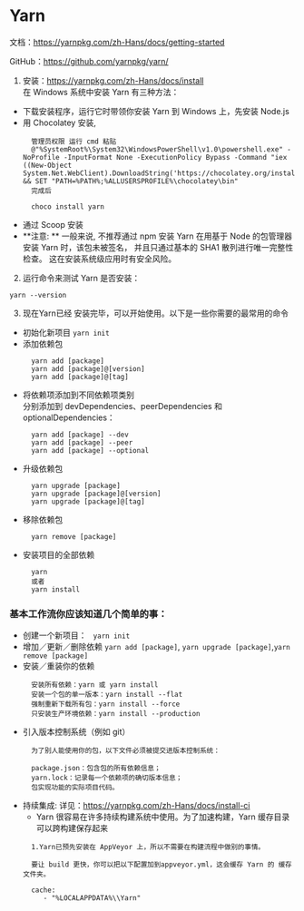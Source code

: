 # Yarn

文档：https://yarnpkg.com/zh-Hans/docs/getting-started

GitHub：https://github.com/yarnpkg/yarn/

1. 安装：https://yarnpkg.com/zh-Hans/docs/install  
  在 Windows 系统中安装 Yarn 有三种方法：
  - 下载安装程序，运行它时带领你安装 Yarn 到 Windows 上，先安装 Node.js
  - 用 Chocolatey 安装,
    ```
      管理员权限 运行 cmd 粘贴
      @"%SystemRoot%\System32\WindowsPowerShell\v1.0\powershell.exe" -NoProfile -InputFormat None -ExecutionPolicy Bypass -Command "iex ((New-Object System.Net.WebClient).DownloadString('https://chocolatey.org/install.ps1'))" && SET "PATH=%PATH%;%ALLUSERSPROFILE%\chocolatey\bin"
      完成后

      choco install yarn
    ```
  - 通过 Scoop 安装
  - **注意: ** 一般来说, 不推荐通过 npm 安装 Yarn 在用基于 Node 的包管理器安装 Yarn 时，该包未被签名， 并且只通过基本的 SHA1 散列进行唯一完整性检查。 这在安装系统级应用时有安全风险。

2. 运行命令来测试 Yarn 是否安装：
```
yarn --version
```

3. 现在Yarn已经 安装完毕，可以开始使用。以下是一些你需要的最常用的命令
  - 初始化新项目  `yarn init`
  - 添加依赖包 
    ```
      yarn add [package]
      yarn add [package]@[version]
      yarn add [package]@[tag]
    ```
  - 将依赖项添加到不同依赖项类别  
    分别添加到 devDependencies、peerDependencies 和 optionalDependencies：
    ```
      yarn add [package] --dev
      yarn add [package] --peer 
      yarn add [package] --optional
    ```
  - 升级依赖包
    ```
      yarn upgrade [package]
      yarn upgrade [package]@[version]
      yarn upgrade [package]@[tag]
    ```
  - 移除依赖包
    ```
      yarn remove [package]
    ```
  - 安装项目的全部依赖
    ```
      yarn
      或者
      yarn install
    ```

### 基本工作流你应该知道几个简单的事：

* 创建一个新项目：   `yarn init`
* 增加／更新／删除依赖  `yarn add [package]`, `yarn upgrade [package]`,`yarn remove [package]`
* 安装／重装你的依赖  
  ```
    安装所有依赖：yarn 或 yarn install
    安装一个包的单一版本：yarn install --flat
    强制重新下载所有包：yarn install --force
    只安装生产环境依赖：yarn install --production
  ```
* 引入版本控制系统（例如 git）
  ```
    为了别人能使用你的包，以下文件必须被提交进版本控制系统：

    package.json：包含包的所有依赖信息；
    yarn.lock：记录每一个依赖项的确切版本信息；
    包实现功能的实际项目代码。
  ```
* 持续集成: 详见：https://yarnpkg.com/zh-Hans/docs/install-ci  
  - Yarn 很容易在许多持续构建系统中使用。为了加速构建，Yarn 缓存目录可以跨构建保存起来
  ```
    1.Yarn已预先安装在 AppVeyor 上，所以不需要在构建流程中做别的事情。

    要让 build 更快，你可以把以下配置加到appveyor.yml，这会缓存 Yarn 的 缓存文件夹。

    cache:
       - "%LOCALAPPDATA%\\Yarn"
  ```



